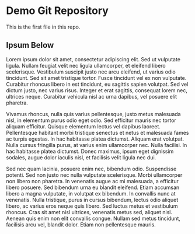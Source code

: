# Demo Git Repository

This is the first file in this repo.

## Ipsum Below

Lorem ipsum dolor sit amet, consectetur adipiscing elit. Sed ut vulputate ligula. Nullam feugiat velit nec ligula ullamcorper, et eleifend libero scelerisque. Vestibulum suscipit justo nec arcu eleifend, ut varius odio tincidunt. Sed sit amet tristique tortor. Fusce tincidunt vel ex non vulputate. Curabitur rhoncus libero in est tincidunt, eu sagittis sapien volutpat. Sed vel dictum justo, nec varius risus. Integer et erat sagittis, consequat lorem nec, ultrices neque. Curabitur vehicula nisl ac urna dapibus, vel posuere elit pharetra.

Vivamus rhoncus, nulla quis varius pellentesque, justo metus malesuada nisl, in elementum purus odio eget odio. Sed efficitur mauris nec tortor aliquam efficitur. Quisque elementum lectus vel dapibus laoreet. Pellentesque habitant morbi tristique senectus et netus et malesuada fames ac turpis egestas. In hac habitasse platea dictumst. Aliquam erat volutpat. Nulla cursus fringilla purus, at varius enim ullamcorper nec. Nulla facilisi. In hac habitasse platea dictumst. Donec maximus, ipsum eget dignissim sodales, augue dolor iaculis nisl, et facilisis velit ligula nec dui.

Sed nec quam lacinia, posuere enim nec, bibendum odio. Suspendisse potenti. Sed non justo nec nulla vulputate scelerisque. Morbi ullamcorper non libero non pharetra. In venenatis augue ac mi malesuada, a efficitur libero posuere. Sed bibendum urna eu blandit eleifend. Etiam accumsan libero a magna vulputate, in volutpat ex bibendum. In convallis nunc at venenatis. Nulla tristique, purus in cursus bibendum, lectus odio aliquet libero, ac varius eros neque quis libero. Sed luctus metus et vestibulum rhoncus. Cras sit amet nisl ultrices, venenatis metus sed, aliquet nisl. Aenean quis enim non elit convallis congue. Nullam sed metus tincidunt, facilisis arcu vel, blandit dolor. Etiam non pellentesque mauris.